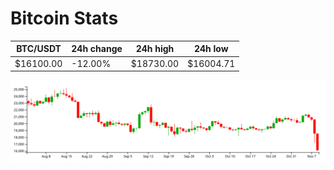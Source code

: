 # Bitcoin Stats

BTC/USDT|24h change|24h high|24h low|
|---|---|---|---|
|$16100.00|-12.00%|$18730.00|$16004.71|

<img src="./chart.svg">

